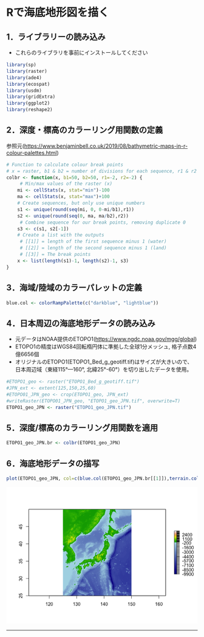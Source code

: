 # Rで海底地形図を描く

## 1．ライブラリーの読み込み

-   これらのライブラリを事前にインストールしてください

``` r
library(sp)
library(raster)
library(ade4)
library(ecospat)
library(usdm)
library(gridExtra)
library(ggplot2)
library(reshape2)
```

## 2．深度・標高のカラーリング用関数の定義

参照元(<https://www.benjaminbell.co.uk/2019/08/bathymetric-maps-in-r-colour-palettes.html>)

``` r
# Function to calculate colour break points
# x = raster, b1 & b2 = number of divisions for each sequence, r1 & r2 = rounding value
colbr <- function(x, b1=50, b2=50, r1=-2, r2=-2) {
     # Min/max values of the raster (x)
    mi <- cellStats(x, stat="min")-100
    ma <- cellStats(x, stat="max")+100
    # Create sequences, but only use unique numbers
    s1 <- unique(round(seq(mi, 0, 0-mi/b1),r1))
    s2 <- unique(round(seq(0, ma, ma/b2),r2))
     # Combine sequence for our break points, removing duplicate 0
    s3 <- c(s1, s2[-1])
    # Create a list with the outputs
     # [[1]] = length of the first sequence minus 1 (water)
     # [[2]] = length of the second sequence minus 1 (land)
     # [[3]] = The break points
    x <- list(length(s1)-1, length(s2)-1, s3)
}
```

## 3．海域/陸域のカラーパレットの定義

``` r
blue.col <- colorRampPalette(c("darkblue", "lightblue"))
```

## 4．日本周辺の海底地形データの読み込み

-   元データはNOAA提供のETOPO1(<https://www.ngdc.noaa.gov/mgg/global>)
-   ETOPO1の精度はWGS84回転楕円体に準拠した全球1分メッシュ,
    格子点数4億6656個
-   オリジナルのETOPO1(ETOPO1_Bed_g\_geotiff.tif)はサイズが大きいので、日本周辺域（東経115°—160°,
    北緯25°-60°）を切り出したデータを使用。

``` r
#ETOPO1_geo <- raster("ETOPO1_Bed_g_geotiff.tif")
#JPN_ext <- extent(125,150,25,60)
#ETOPO01_JPN_geo <- crop(ETOPO1_geo, JPN_ext)
#writeRaster(ETOPO01_JPN_geo, "ETOPO1_geo_JPN.tif", overwrite=T)
ETOPO1_geo_JPN <- raster("ETOPO1_geo_JPN.tif")
```

## 5．深度/標高のカラーリング用関数を適用

``` r
ETOPO1_geo_JPN.br <- colbr(ETOPO1_geo_JPN)
```

## 6．海底地形データの描写

``` r
plot(ETOPO1_geo_JPN, col=c(blue.col(ETOPO1_geo_JPN.br[[1]]),terrain.colors(ETOPO1_geo_JPN.br[[2]])),breaks=ETOPO1_geo_JPN.br[[3]])
```

![](Plot.Sea_around_JPN_files/figure-markdown_github/unnamed-chunk-6-1.png)

------------------------------------------------------------------------
